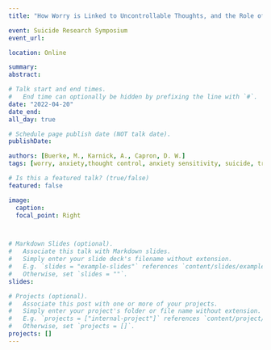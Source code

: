 ```yaml
---
title: "How Worry is Linked to Uncontrollable Thoughts, and the Role of Uncontrollability in Suicidal Ideation and Behavior"

event: Suicide Research Symposium
event_url: 

location: Online

summary: 
abstract: 

# Talk start and end times.
#   End time can optionally be hidden by prefixing the line with `#`.
date: "2022-04-20"
date_end: 
all_day: true

# Schedule page publish date (NOT talk date).
publishDate: 

authors: [Buerke, M., Karnick, A., Capron, D. W.]
tags: [worry, anxiety,thought control, anxiety sensitivity, suicide, transdiagnostic, repetitive negative thinking]

# Is this a featured talk? (true/false)
featured: false

image:
  caption: 
  focal_point: Right



# Markdown Slides (optional).
#   Associate this talk with Markdown slides.
#   Simply enter your slide deck's filename without extension.
#   E.g. `slides = "example-slides"` references `content/slides/example-slides.md`.
#   Otherwise, set `slides = ""`.
slides: 

# Projects (optional).
#   Associate this post with one or more of your projects.
#   Simply enter your project's folder or file name without extension.
#   E.g. `projects = ["internal-project"]` references `content/project/deep-learning/index.md`.
#   Otherwise, set `projects = []`.
projects: []
---
```



